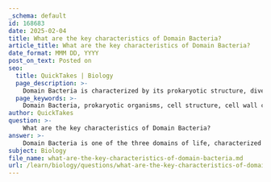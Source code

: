 ```yaml
---
_schema: default
id: 168683
date: 2025-02-04
title: What are the key characteristics of Domain Bacteria?
article_title: What are the key characteristics of Domain Bacteria?
date_format: MMM DD, YYYY
post_on_text: Posted on
seo:
  title: QuickTakes | Biology
  page_description: >-
    Domain Bacteria is characterized by its prokaryotic structure, diverse shapes, metabolic strategies, and ecological significance, highlighting its role in nutrient cycling and potential pathogenicity.
  page_keywords: >-
    Domain Bacteria, prokaryotic organisms, cell structure, cell wall composition, binary fission, morphological diversity, metabolic diversity, ecological roles, adaptations, pathogenicity
author: QuickTakes
question: >-
    What are the key characteristics of Domain Bacteria?
answer: >-
    Domain Bacteria is one of the three domains of life, characterized by a variety of features that distinguish it from the other domains, Archaea and Eukarya. Here are the key characteristics of Domain Bacteria:\n\n1. **Cell Structure**: Bacteria are prokaryotic organisms, meaning they lack a membrane-bound nucleus and other organelles. Their genetic material is typically a single circular chromosome located in a region called the nucleoid.\n\n2. **Cell Wall Composition**: Most bacteria have a rigid cell wall composed of peptidoglycan, which provides structural support and protection. The composition of the cell wall is a key factor in the classification of bacteria, particularly in Gram staining.\n\n3. **Reproduction**: Bacteria primarily reproduce asexually through a process called binary fission, where a single cell divides into two identical daughter cells. Some bacteria can also exchange genetic material through conjugation, which involves the transfer of DNA between two bacterial cells.\n\n4. **Diversity**: Bacteria exhibit a wide range of shapes, including cocci (spherical), bacilli (rod-shaped), and spirilla (spiral-shaped). This morphological diversity is often used for classification purposes. Additionally, bacteria can be classified based on their Gram staining results into Gram-positive and Gram-negative groups, which reflect differences in their cell wall structure.\n\n5. **Metabolic Diversity**: Bacteria display a variety of nutritional modes, including autotrophy (e.g., cyanobacteria, which perform photosynthesis) and heterotrophy (e.g., decomposers that break down organic matter). This metabolic diversity allows them to inhabit a wide range of environments.\n\n6. **Ecological Roles**: Bacteria play crucial roles in ecosystems, including nutrient cycling, decomposition, and forming symbiotic relationships with other organisms (e.g., mycorrhizae with plants). They are essential for processes such as nitrogen fixation and organic matter decomposition.\n\n7. **Adaptations**: Bacteria have evolved various adaptations to survive in diverse environments, including extreme conditions. Some bacteria can form endospores, which are highly resistant structures that allow them to endure unfavorable conditions.\n\n8. **Pathogenicity**: While many bacteria are beneficial, some can be pathogenic, causing diseases in humans, animals, and plants. Understanding the characteristics of pathogenic bacteria is important for medical and agricultural applications.\n\nIn summary, Domain Bacteria is characterized by its prokaryotic cell structure, diverse shapes and metabolic strategies, asexual reproduction methods, and significant ecological roles. These features contribute to the vast diversity and adaptability of bacteria in various environments.
subject: Biology
file_name: what-are-the-key-characteristics-of-domain-bacteria.md
url: /learn/biology/questions/what-are-the-key-characteristics-of-domain-bacteria
---
```


&nbsp;